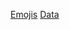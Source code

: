 [Emojis](https://www.webfx.com/tools/emoji-cheat-sheet/)
[Data](https://www.kaggle.com/mlg-ulb/creditcardfraud)
